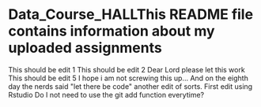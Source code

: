 # Data_Course_HALLThis README file contains information about my uploaded assignments
This should be edit 1
This should be edit 2
Dear Lord please let this work
This should be edit 5
I hope i am not screwing this up...
And on the eighth day the nerds said "let there be code"
another edit of sorts.
First edit using Rstudio
Do I not need to use the git add function everytime?